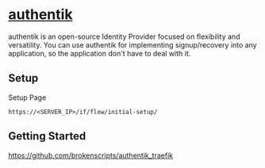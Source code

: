 # [authentik](https://github.com/goauthentik/authentik)

authentik is an open-source Identity Provider focused on flexibility and versatility. You can use authentik for implementing signup/recovery into any application, so the application don't have to deal with it.

## Setup

Setup Page

```
https://<SERVER_IP>/if/flow/initial-setup/
```

## Getting Started

https://github.com/brokenscripts/authentik_traefik
